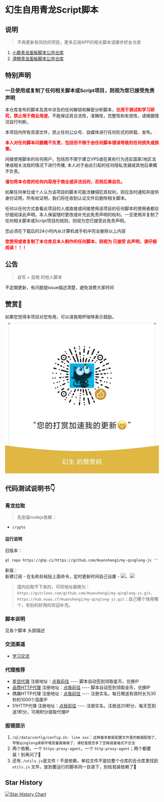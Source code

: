 # 幻生自用青龙Script脚本
## 说明
> 不再更新有风险的项目，更多正规APP的相关脚本请挪步好友仓库
1. [小鹿青龙面板脚本公共仓库](https://github.com/smallfawn/QLScriptPublic)
2. [滑稽青龙面板脚本公共仓库](https://github.com/huaji8/huajiScript.git)

## 特别声明
### 一旦使用或复制了任何相关脚本或Script项目，则视为您已接受免责声明

本仓库发布的脚本及其中涉及的任何解锁和解密分析脚本，<b style="color: red;">仅用于测试和学习研究，禁止用于商业用途</b>，不能保证其合法性，准确性，完整性和有效性，请根据情况自行判断。

本项目内所有资源文件，禁止任何公众号、自媒体进行任何形式的转载、发布。

<b style="color: red;">本人对任何脚本问题概不负责，包括但不限于由任何脚本错误导致的任何损失或损害。</b>

间接使用脚本的任何用户，包括但不限于建立VPS或在某些行为违反国家/地区法律或相关法规的情况下进行传播, 本人对于由此引起的任何隐私泄漏或其他后果概不负责。

<b style="color: red;">请勿将本仓库的任何内容用于商业或非法目的，否则后果自负。</b>

如果任何单位或个人认为该项目的脚本可能涉嫌侵犯其权利，则应及时通知并提供身份证明，所有权证明，我们将在收到认证文件后删除相关脚本。

任何以任何方式查看此项目的人或直接或间接使用该项目的任何脚本的使用者都应仔细阅读此声明。本人保留随时更改或补充此免责声明的权利。一旦使用并复制了任何相关脚本或Script项目的规则，则视为您已接受此免责声明。

您必须在下载后的24小时内从计算机或手机中完全删除以上内容

<b style="color: red;">您使用或者复制了本仓库且本人制作的任何脚本，则视为 已接受 此声明，请仔细阅读！！！</b>


## 公告
> 自写 + 自用 的他人脚本

不定期更新，有问题提issue描述清楚，避免浪费大家时间

## 赞赏🥰
如果您觉得本项目对您有用，可以请我喝杯咖啡表示鼓励。
![打赏](./imgs/donation.jpg)

## 代码测试说明书👇

### 青龙拉取
> 先安装nodejs依赖：
* `crypto`

#### 运行说明
旧版本：
```bash
ql repo https://ghp.ci/https://github.com/Huansheng1/my-qinglong-js "" "sendNotify.js|utils.js|SendNotify|imgs" "sendNotify.js|utils.js|SendNotify" "main"
```
新版：  
新建订阅 - 在名称处粘贴上面命令，定时更新时间自己设置 - 
![](https://pic.imgdb.cn/item/64777068f024cca1734809e1.jpg)、![](https://pic.imgdb.cn/item/64777091f024cca1734833ad.jpg)

> 国内拉取不下来的，可将地址替换为：`https://gitclone.com/github.com/Huansheng1/my-qinglong-js.git`、`https://hub.nuaa.cf/Huansheng1/my-qinglong-js.git`；自己哪个快用哪个，有别的好用的欢迎补充。
### 脚本说明

见各个脚本 头部描述

### 交流渠道

* [学习交流](https://t.me/huan_sheng)

### 代理推荐

* [星空代理](https://raw.githubusercontent.com/Huansheng1/my-qinglong-js/main/%E6%98%9F%E7%A9%BA%E4%BB%A3%E7%90%86%E7%AD%BE%E5%88%B0.py)  注册地址：[点我前往](http://www.xkdaili.com/?ic=7d6acs0s)   ---- 脚本自动签到领取星币，兑换IP
* [品赞HTTP代理](https://raw.githubusercontent.com/Huansheng1/my-qinglong-js/main/%E5%93%81%E8%B5%9EHTTP%E4%BB%A3%E7%90%86%E7%AD%BE%E5%88%B0.js)  注册地址：[点我前往](https://www.ipzan.com?pid=oviuk6128)   ---- 脚本自动签到领取金币，兑换IP
* 携趣HTTP代理  注册地址：[点我前往](https://www.xiequ.cn/)   ---- 注册实名，每日赠送有效时长为30秒的1000个高匿IP
* 51HTTP代理  注册地址：[点我前往](https://m.51daili.com/index/user/promotion/parent_id/10869/code/d7ZrBnPQ.html)   ---- 注册实名，注册送20积分，每天签到送1积分，可用积分提取代理IP

### 报错提示
1. `/ql/data/config/config.sh: line xxx`：`这种基本都是配置文件里的数据配错了，导致qinglong读取环境变量直接崩了，请检查是否多了空格或者格式不合法`
2. 两个依赖，一个 `https-proxy-agent`，一个 `http-proxy-agent`；两个都要装！别再问了🤡
3. 还有`./utils.js`是文件！不是依赖，单拉文件不是拉整个仓库的去仓库里找到 `utils.js` 文件，放到要运行的脚本同一目录下，别给我装依赖了🥶


## Star History

[![Star History Chart](https://api.star-history.com/svg?repos=Huansheng1/my-qinglong-js&type=Date)](https://star-history.com/#Huansheng1/my-qinglong-js&Date)
